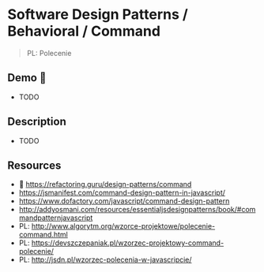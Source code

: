 # Software Design Patterns / Behavioral / Command

> PL: Polecenie

## Demo 🎉

* TODO

## Description

* TODO

## Resources

* 🚀 <https://refactoring.guru/design-patterns/command>
* <https://jsmanifest.com/command-design-pattern-in-javascript/>
* <https://www.dofactory.com/javascript/command-design-pattern>
* <http://addyosmani.com/resources/essentialjsdesignpatterns/book/#commandpatternjavascript>
* PL: <http://www.algorytm.org/wzorce-projektowe/polecenie-command.html>
* PL: <https://devszczepaniak.pl/wzorzec-projektowy-command-polecenie/>
* PL: <http://jsdn.pl/wzorzec-polecenia-w-javascripcie/>
